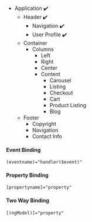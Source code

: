 - Application ✔️
    - Header ✔️
        - Navigation ✔️
        - User Profile ✔️
    - Container
        - Columns
            - Left
            - Right
            - Center
            - Content
                - Carousel
                - Listing
                - Checkout
                - Cart
                - Product Listing
                - Blog
    - Footer
        - Copyright
        - Navigation
        - Contact Info

#### Event Binding 
`(eventname)="handler($event)" `

#### Property Binding 
`[propertyname]="property"`

#### Two Way Binding 
`[(ngModel)]="property"`